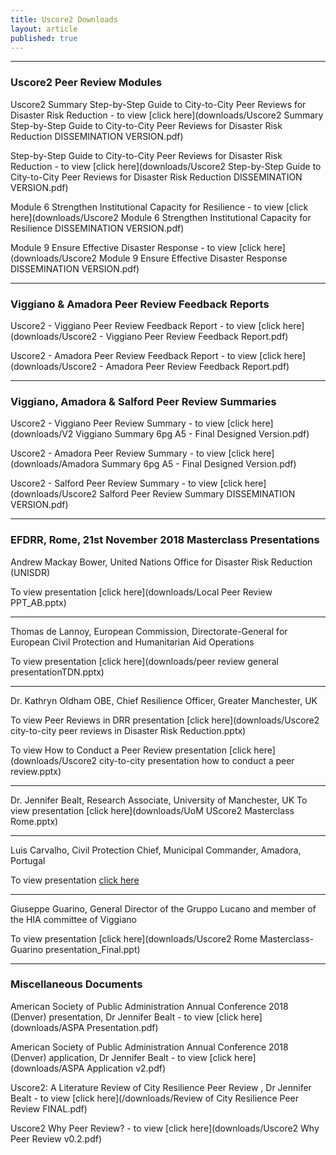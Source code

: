 ```yaml
---
title: Uscore2 Downloads
layout: article
published: true
---
```

-------------------------------------------------------------------------------------------------------------

### Uscore2 Peer Review Modules

Uscore2 Summary Step-by-Step Guide to City-to-City Peer Reviews for Disaster Risk Reduction - to view [click here](downloads/Uscore2 Summary Step-by-Step Guide to City-to-City Peer Reviews for Disaster Risk Reduction DISSEMINATION VERSION.pdf)

Step-by-Step Guide to City-to-City Peer Reviews for Disaster Risk Reduction - to view [click here](downloads/Uscore2 Step-by-Step Guide to City-to-City Peer Reviews for Disaster Risk Reduction DISSEMINATION VERSION.pdf)

Module 6 Strengthen Institutional Capacity for Resilience - to view [click here](downloads/Uscore2 Module 6 Strengthen Institutional Capacity for Resilience DISSEMINATION VERSION.pdf)

Module 9 Ensure Effective Disaster Response - to view [click here](downloads/Uscore2 Module 9 Ensure Effective Disaster Response DISSEMINATION VERSION.pdf)

-------------------------------------------------------------------------------------------------------------

### Viggiano & Amadora Peer Review Feedback Reports

Uscore2 - Viggiano Peer Review Feedback Report - to view [click here](downloads/Uscore2 - Viggiano Peer Review Feedback Report.pdf)

Uscore2 - Amadora Peer Review Feedback Report - to view [click here](downloads/Uscore2 - Amadora Peer Review Feedback Report.pdf)

-------------------------------------------------------------------------------------------------------------

### Viggiano, Amadora & Salford Peer Review Summaries

Uscore2 - Viggiano Peer Review Summary - to view [click here](downloads/V2 Viggiano Summary 6pg A5 - Final Designed Version.pdf)

Uscore2 - Amadora Peer Review Summary - to view [click here](downloads/Amadora Summary 6pg A5 - Final Designed Version.pdf)

Uscore2 - Salford Peer Review Summary - to view [click here](downloads/Uscore2 Salford Peer Review Summary DISSEMINATION VERSION.pdf)

-------------------------------------------------------------------------------------------------------------

### EFDRR, Rome, 21st November 2018 Masterclass Presentations

Andrew Mackay Bower, United Nations Office for Disaster Risk Reduction (UNISDR)

To view presentation [click here](downloads/Local Peer Review PPT_AB.pptx)

----------

Thomas de Lannoy, European Commission, Directorate-General for European Civil Protection and Humanitarian Aid Operations

To view presentation [click here](downloads/peer review general presentationTDN.pptx)

----------

Dr. Kathryn Oldham OBE, Chief Resilience Officer, Greater Manchester, UK

To view Peer Reviews in DRR presentation [click here](downloads/Uscore2 city-to-city peer reviews in Disaster Risk Reduction.pptx)

To view How to Conduct a Peer Review presentation [click here](downloads/Uscore2 city-to-city presentation how to conduct a peer review.pptx)

----------

Dr. Jennifer Bealt, Research Associate, University of Manchester, UK
To view presentation [click here](downloads/UoM UScore2 Masterclass Rome.pptx)

----------

Luis Carvalho, Civil Protection Chief, Municipal Commander, Amadora, Portugal

To view presentation [click here](downloads/Masterclass_Amadora.pptx)

----------

Giuseppe Guarino, General Director of the Gruppo Lucano and member of the HIA committee of Viggiano

To view presentation [click here](downloads/Uscore2 Rome Masterclass-Guarino presentation_Final.ppt)


-------------------------------------------------------------------------------------------------------------

### Miscellaneous Documents

American Society of Public Administration Annual Conference 2018 (Denver) presentation, Dr Jennifer Bealt - to view [click here](downloads/ASPA Presentation.pdf)

American Society of Public Administration Annual Conference 2018 (Denver) application, Dr Jennifer Bealt - to view [click here](downloads/ASPA Application v2.pdf)

Uscore2: A Literature Review of City Resilience Peer Review , Dr Jennifer Bealt - to view [click here](/downloads/Review of City Resilience Peer Review FINAL.pdf)

Uscore2 Why Peer Review? - to view [click here](downloads/Uscore2 Why Peer Review v0.2.pdf)

